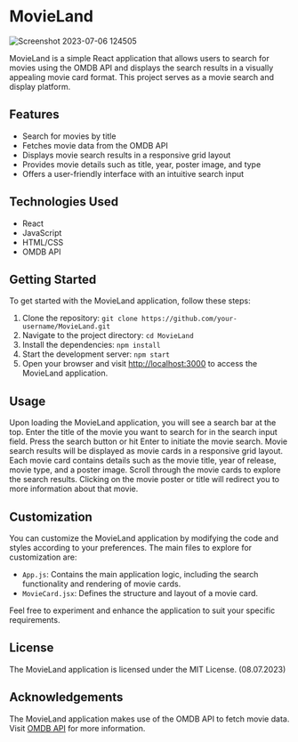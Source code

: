 # MovieLand

![Screenshot 2023-07-06 124505](https://github.com/Reyti/movieland/assets/89228879/664233cd-3f5a-4f38-b403-7a5c0a3d4be8)

MovieLand is a simple React application that allows users to search for movies using the OMDB API and displays the search results in a visually appealing movie card format. This project serves as a movie search and display platform.

## Features

- Search for movies by title
- Fetches movie data from the OMDB API
- Displays movie search results in a responsive grid layout
- Provides movie details such as title, year, poster image, and type
- Offers a user-friendly interface with an intuitive search input

## Technologies Used

- React
- JavaScript
- HTML/CSS
- OMDB API

## Getting Started

To get started with the MovieLand application, follow these steps:

1. Clone the repository: `git clone https://github.com/your-username/MovieLand.git`
2. Navigate to the project directory: `cd MovieLand`
3. Install the dependencies: `npm install`
4. Start the development server: `npm start`
5. Open your browser and visit [http://localhost:3000](http://localhost:3000) to access the MovieLand application.

## Usage

Upon loading the MovieLand application, you will see a search bar at the top.
Enter the title of the movie you want to search for in the search input field.
Press the search button or hit Enter to initiate the movie search.
Movie search results will be displayed as movie cards in a responsive grid layout.
Each movie card contains details such as the movie title, year of release, movie type, and a poster image.
Scroll through the movie cards to explore the search results.
Clicking on the movie poster or title will redirect you to more information about that movie.

## Customization

You can customize the MovieLand application by modifying the code and styles according to your preferences. The main files to explore for customization are:

- `App.js`: Contains the main application logic, including the search functionality and rendering of movie cards.
- `MovieCard.jsx`: Defines the structure and layout of a movie card.

Feel free to experiment and enhance the application to suit your specific requirements.

## License

The MovieLand application is licensed under the MIT License. (08.07.2023)

## Acknowledgements

The MovieLand application makes use of the OMDB API to fetch movie data. Visit [OMDB API](https://www.omdbapi.com/) for more information.
